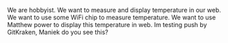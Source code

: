 We are hobbyist.
We want to measure and display temperature in our web.
We want to use some WiFi chip to measure temperature.
We want to use Matthew power to display this temperature in web.
Im testing push by GitKraken, Maniek do you see this?